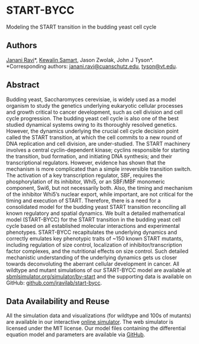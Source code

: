# START-BYCC
Modeling the START transition in the budding yeast cell cycle

## Authors
[Janani Ravi](//github.com/jananiravi)*, [Kewalin Samart](//github.com/kewalinsamart), Jason Zwolak, John J Tyson\*. <br>
*Corresponding authors: janani.ravi@cuanschutz.edu, tyson@vt.edu.

## Abstract
Budding yeast, Saccharomyces cerevisiae, is widely used as a model organism to study the genetics underlying eukaryotic cellular processes and growth critical to cancer development, such as cell division and cell cycle progression. The budding yeast cell cycle is also one of the best studied dynamical systems owing to its thoroughly resolved genetics. However, the dynamics underlying the crucial cell cycle decision point called the START transition, at which the cell commits to a new round of DNA replication and cell division, are under-studied. The START machinery involves a central cyclin-dependent kinase; cyclins responsible for starting the transition, bud formation, and initiating DNA synthesis; and their transcriptional regulators. However, evidence has shown that the mechanism is more complicated than a simple irreversible transition switch. The activation of a key transcription regulator, SBF, requires the phosphorylation of its inhibitor, Whi5, or an SBF/MBF monomeric component, Swi6, but not necessarily both. Also, the timing and mechanism of the inhibitor Whi5’s nuclear export, while important, are not critical for the timing and execution of START. Therefore, there is a need for a consolidated model for the budding yeast START transition reconciling all known regulatory and spatial dynamics. We built a detailed mathematical model (START-BYCC) for the START transition in the budding yeast cell cycle based on all established molecular interactions and experimental phenotypes. START-BYCC recapitulates the underlying dynamics and correctly emulates key phenotypic traits of ~150 known START mutants, including regulation of size control, localization of inhibitor/transcription factor complexes, and the nutritional effects on size control. Such detailed mechanistic understanding of the underlying dynamics gets us closer towards deconvoluting the aberrant cellular development in cancer. All wildtype and mutant simulations of our START-BYCC model are available at [sbmlsimulator.org/simulator/by-start](sbmlsimulator.org/simulator/by-start) and the supporting data is available on GitHub: [github.com/jravilab/start-bycc](github.com/jravilab/start-bycc).

## Data Availability and Reuse
All the simulation data and visualizations (for wildtype and 100s of mutants) are available in our interactive [online simulator](//sbmlsimulator.org/simulator/by-start). The web simulator is licensed under the MIT license. Our model files containing the differential equation model and parameters are available via [GitHub](github.com/jravilab/start-bycc).
